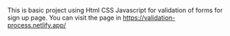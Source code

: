 This is basic project using Html CSS Javascript for validation of forms for sign up page.
You can visit the page in https://validation-process.netlify.app/
